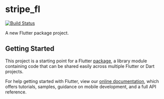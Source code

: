 # stripe_fl

[![Build Status](https://travis-ci.com/Zfinix/stripe_fl.svg?branch=master)](https://travis-ci.com/Zfinix/stripe_fl)


A new Flutter package project.

## Getting Started

This project is a starting point for a Flutter
[package](https://flutter.dev/developing-packages/),
a library module containing code that can be shared easily across
multiple Flutter or Dart projects.

For help getting started with Flutter, view our 
[online documentation](https://flutter.dev/docs), which offers tutorials, 
samples, guidance on mobile development, and a full API reference.
